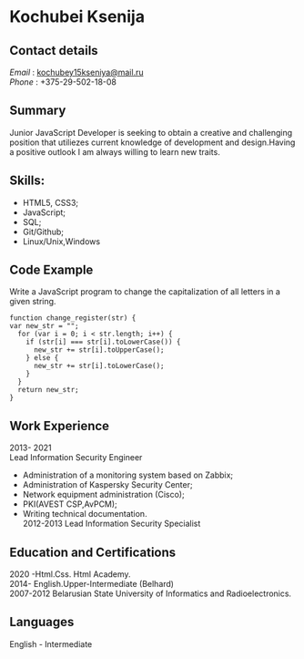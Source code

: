 # Kochubei Ksenija
 
## **Contact details**
*Email* : kochubey15kseniya@mail.ru  
*Phone* : +375-29-502-18-08
 
## Summary
Junior JavaScript Developer is seeking to obtain a creative and challenging position that utiliezes current knowledge of 
development and design.Having a positive outlook I am always willing to learn new traits.
 
## Skills:
- HTML5, CSS3;
- JavaScript;
- SQL;
- Git/Github;
- Linux/Unix,Windows  

## Code Example
Write a JavaScript program to change the capitalization of all letters in a given string.  
```  
function change_register(str) {
var new_str = "";
  for (var i = 0; i < str.length; i++) {
    if (str[i] === str[i].toLowerCase()) {
      new_str += str[i].toUpperCase();
    } else {
      new_str += str[i].toLowerCase();
    }
  }
  return new_str;
}
```

## Work Experience  
2013- 2021  
Lead Information Security Engineer  
- Administration of a monitoring system based on Zabbix;
- Administration of Kaspersky Security Center;
- Network equipment administration (Cisco);
- PKI(AVEST CSP,AvPCM);
- Writing technical documentation.  
2012-2013 
Lead Information Security Specialist  
 
## Education and Certifications
2020 -Html.Css. Html Academy.  
2014- English.Upper-Intermediate (Belhard)  
2007-2012 Belarusian State University of Informatics and Radioelectronics.  
 
## Languages
English - Intermediate 
